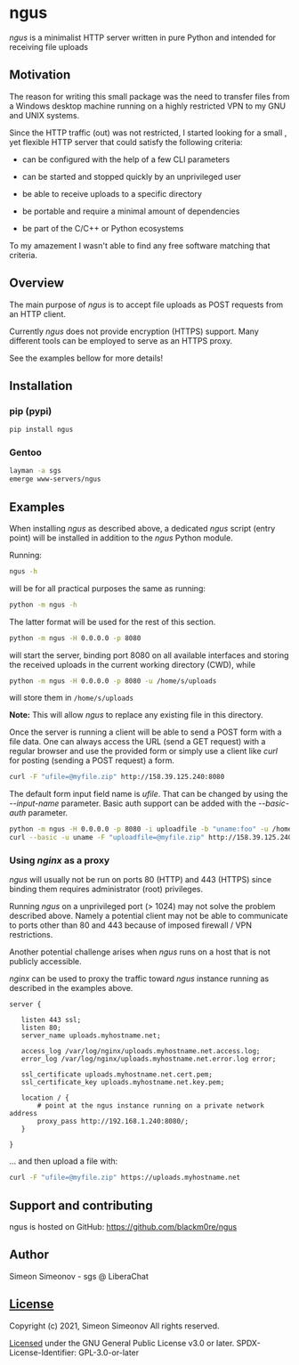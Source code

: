 # ngus

*ngus* is a minimalist HTTP server written in pure Python and intended for
receiving file uploads


## Motivation

The reason for writing this small package was the need to transfer files from
a Windows desktop machine running on a highly restricted VPN to my GNU and UNIX
systems.

Since the HTTP traffic (out) was not restricted, I started looking for a small
, yet flexible HTTP server that could satisfy the following criteria:

- can be configured with the help of a few CLI parameters

- can be started and stopped quickly by an unprivileged user

- be able to receive uploads to a specific directory

- be portable and require a minimal amount of dependencies

- be part of the C/C++ or Python ecosystems

To my amazement I wasn't able to find any free software matching that criteria.


## Overview

The main purpose of *ngus* is to accept file uploads as POST requests from an
HTTP client.

Currently *ngus* does not provide encryption (HTTPS) support. Many different
tools can be employed to serve as an HTTPS proxy.

See the examples bellow for more details!


## Installation

### pip (pypi)

   ```bash
   pip install ngus
   ```


### Gentoo

   ```bash
   layman -a sgs
   emerge www-servers/ngus
   ```


## Examples

When installing *ngus* as described above, a dedicated *ngus* script
(entry point) will be installed in addition to the *ngus* Python module.

Running:

   ```bash
   ngus -h
   ```

will be for all practical purposes the same as running:

   ```bash
   python -m ngus -h
   ```

The latter format will be used for the rest of this section.


   ```bash
   python -m ngus -H 0.0.0.0 -p 8080
   ```

will start the server, binding port 8080 on all available interfaces and
storing the received uploads in the current working directory (CWD), while

   ```bash
   python -m ngus -H 0.0.0.0 -p 8080 -u /home/s/uploads
   ```

will store them in `/home/s/uploads`

**Note:** This will allow *ngus* to replace any existing file in this directory.

Once the server is running a client will be able to send a POST form with a
file data. One can always access the URL (send a GET request) with a regular
browser and use the provided form or simply use a client like *curl* for
posting (sending a POST request) a form.

   ```bash
   curl -F "ufile=@myfile.zip" http://158.39.125.240:8080
   ```

The default form input field name is *ufile*. That can be changed by using the
*--input-name* parameter. Basic auth support can be added with the
*--basic-auth* parameter.

   ```bash
   python -m ngus -H 0.0.0.0 -p 8080 -i uploadfile -b "uname:foo" -u /home/s/uploads
   curl --basic -u uname -F "uploadfile=@myfile.zip" http://158.39.125.240:8080
   ```


### Using *nginx* as a proxy

*ngus* will usually not be run on ports 80 (HTTP) and 443 (HTTPS) since binding
them requires administrator (root) privileges.

Running *ngus* on a unprivileged port (> 1024) may not solve the problem
described above. Namely a potential client may not be able to communicate to
ports other than 80 and 443 because of imposed firewall / VPN restrictions.

Another potential challenge arises when *ngus* runs on a host that is not
publicly accessible.

*nginx* can be used to proxy the traffic toward *ngus* instance running as
described in the examples above.

   ```nginx
   server {

      listen 443 ssl;
      listen 80;
      server_name uploads.myhostname.net;

      access_log /var/log/nginx/uploads.myhostname.net.access.log;
      error_log /var/log/nginx/uploads.myhostname.net.error.log error;

      ssl_certificate uploads.myhostname.net.cert.pem;
      ssl_certificate_key uploads.myhostname.net.key.pem;

      location / {
          # point at the ngus instance running on a private network address
          proxy_pass http://192.168.1.240:8080/;
      }

   }
   ```

... and then upload a file with:

   ```bash
   curl -F "ufile=@myfile.zip" https://uploads.myhostname.net
   ```


## Support and contributing

ngus is hosted on GitHub: https://github.com/blackm0re/ngus


## Author

Simeon Simeonov - sgs @ LiberaChat


## [License](https://github.com/blackm0re/ngus/blob/master/LICENSE)

Copyright (c) 2021, Simeon Simeonov
All rights reserved.

[Licensed](https://github.com/blackm0re/ngus/blob/master/LICENSE) under the
GNU General Public License v3.0 or later.
SPDX-License-Identifier: GPL-3.0-or-later

